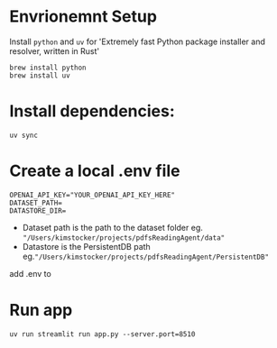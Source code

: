 # Envrionemnt Setup

Install `python` and `uv` for 'Extremely fast Python package installer and resolver, written in Rust'

```
brew install python
brew install uv
```

# Install dependencies:

```
uv sync
```

# Create a local .env file

```
OPENAI_API_KEY="YOUR_OPENAI_API_KEY_HERE"
DATASET_PATH=
DATASTORE_DIR=
```

- Dataset path is the path to the dataset folder eg. `"/Users/kimstocker/projects/pdfsReadingAgent/data"`
- Datastore is the PersistentDB path eg.`"/Users/kimstocker/projects/pdfsReadingAgent/PersistentDB"`

add .env to

# Run app

```
uv run streamlit run app.py --server.port=8510
```
